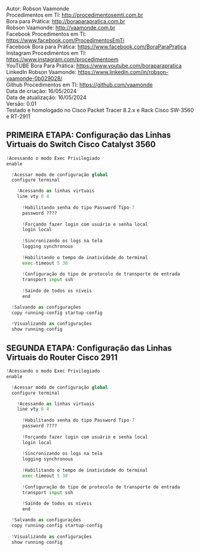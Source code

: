 Autor: Robson Vaamonde<br>
Procedimentos em TI: http://procedimentosemti.com.br<br>
Bora para Prática: http://boraparapratica.com.br<br>
Robson Vaamonde: http://vaamonde.com.br<br>
Facebook Procedimentos em TI: https://www.facebook.com/ProcedimentosEmTi<br>
Facebook Bora para Prática: https://www.facebook.com/BoraParaPratica<br>
Instagram Procedimentos em TI: https://www.instagram.com/procedimentoem<br>
YouTUBE Bora Para Prática: https://www.youtube.com/boraparapratica<br>
LinkedIn Robson Vaamonde: https://www.linkedin.com/in/robson-vaamonde-0b029028/<br>
Github Procedimentos em TI: https://github.com/vaamonde<br>
Data de criação: 16/05/2024<br>
Data de atualização: 16/05/2024<br>
Versão: 0.01<br>
Testado e homologado no Cisco Packet Tracer 8.2.x e Rack Cisco SW-3560 e RT-2911

## PRIMEIRA ETAPA: Configuração das Linhas Virtuais do Switch Cisco Catalyst 3560 

```python
!Acessando o modo Exec Privilegiado
enable

  !Acessar modo de configuração global
  configure terminal

    !Acessando as linhas virtuais
    line vty 0 4
      
      !Habilitando senha do tipo Password Tipo-7
      password ????
      
      !Forçando fazer login com usuário e senha local
      login local 
      
      !Sincronizando os logs na tela
      logging synchronous
      
      !Habilitando o tempo de inatividade do terminal
      exec-timeout 5 30
      
      !Configuração do tipo de protocolo de transporte de entrada
      transport input ssh
      
      !Saindo de todos os níveis
      end

  !Salvando as configurações
  copy running-config startup-config
    
  !Visualizando as configurações
  show running-config
```

## SEGUNDA ETAPA: Configuração das Linhas Virtuais do Router Cisco 2911

```python
!Acessando o modo Exec Privilegiado
enable

  !Acessar modo de configuração global
  configure terminal

    !Acessando as linhas virtuais
    line vty 0 4
      
      !Habilitando senha do tipo Password Tipo-7
      password ????
      
      !Forçando fazer login com usuário e senha local
      login local 
      
      !Sincronizando os logs na tela
      logging synchronous
      
      !Habilitando o tempo de inatividade do terminal
      exec-timeout 5 30
      
      !Configuração do tipo de protocolo de transporte de entrada
      transport input ssh
      
      !Saindo de todos os níveis
      end

  !Salvando as configurações
  copy running-config startup-config
    
  !Visualizando as configurações
  show running-config
```